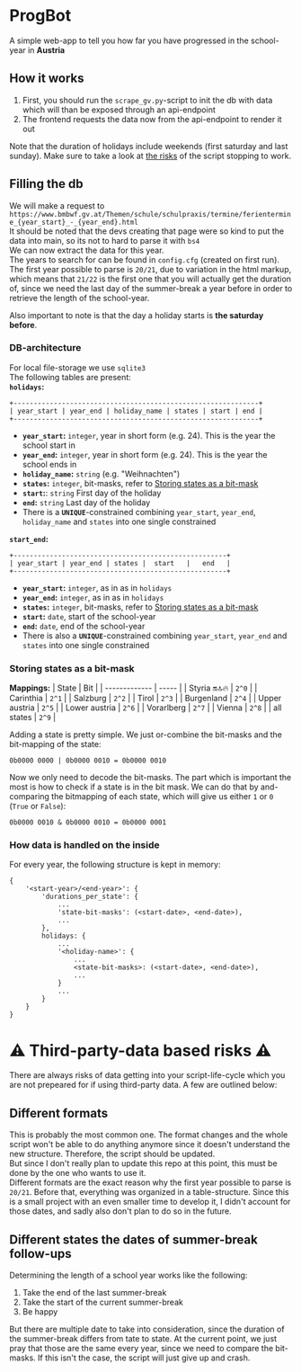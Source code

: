 # ProgBot
A simple web-app to tell you how far you have progressed in the school-year in **Austria**

## How it works
1. First, you should run the `scrape_gv.py`-script to init the db with data which will than be exposed through an api-endpoint
2. The frontend requests the data now from the api-endpoint to render it out

Note that the duration of holidays include weekends (first saturday and last sunday).
Make sure to take a look at [the risks](#⚠️-third-party-data-based-risks-⚠️) of the script stopping to work. 

## Filling the db
We will make a request to `https://www.bmbwf.gv.at/Themen/schule/schulpraxis/termine/ferientermine_{year_start}_-_{year_end}.html`  
It should be noted that the devs creating that page were so kind to put the data into main, so its not to hard to parse it with `bs4`  
We can now extract the data for this year.  
The years to search for can be found in `config.cfg` (created on first run).
The first year possible to parse is `20/21`, due to variation in the html markup, which means that `21/22` is the first one that you will actually get the duration of, since we need the last day of the summer-break a year before in order to retrieve the length of the school-year.
  
Also important to note is that the day a holiday starts is **the saturday before**.

### DB-architecture
For local file-storage we use `sqlite3`  
The following tables are present:  
**`holidays`:**
```
+-------------------------------------------------------------+
| year_start | year_end | holiday_name | states | start | end |
+-------------------------------------------------------------+
```
- **`year_start`:** `integer`, year in short form (e.g. 24). This is the year the school start in
- **`year_end`:** `integer`, year in short form (e.g. 24). This is the year the school ends in
- **`holiday_name`:** `string` (e.g. "Weihnachten")
- **`states`:** `integer`, bit-masks, refer to [Storing states as a bit-mask](#storing-states-as-a-bit-mask)
- **`start`:**: `string` First day of the holiday
- **`end`:** `string` Last day of the holiday
- There is a **`UNIQUE`**-constrained combining `year_start`, `year_end`, `holiday_name` and `states` into one single constrained

**`start_end`:**
```
+-----------------------------------------------------+
| year_start | year_end | states |  start   |   end   |
+-----------------------------------------------------+
```
- **`year_start`:** `integer`, as in as in `holidays`
- **`year_end`:** `integer`, as in as in `holidays`
- **`states`:** `integer`, bit-masks, refer to [Storing states as a bit-mask](#storing-states-as-a-bit-mask)
- **`start`:** `date`, start of the school-year
- **`end`:** `date`, end of the school-year
- There is also a **`UNIQUE`**-constrained combining `year_start`, `year_end` and `states` into one single constrained

### Storing states as a bit-mask
**Mappings:**
| State         | Bit   |
| ------------- | ----- |
| Styria 🔛🔝🔥    | `2^0` |
| Carinthia     | `2^1` |
| Salzburg      | `2^2` |
| Tirol         | `2^3` |
| Burgenland    | `2^4` |
| Upper austria | `2^5` |
| Lower austria | `2^6` |
| Vorarlberg    | `2^7` |
| Vienna        | `2^8` |
| all states    | `2^9` |

Adding a state is pretty simple.
We just or-combine the bit-masks and the bit-mapping of the state:
```
0b0000 0000 | 0b0000 0010 = 0b0000 0010
```

Now we only need to decode the bit-masks. The part which is important the most is how to check if a state is in the bit mask. We can do that by and-comparing the bitmapping of each state, which will give us either `1` or `0` (`True` or `False`):
```
0b0000 0010 & 0b0000 0010 = 0b0000 0001
```

### How data is handled on the inside
For every year, the following structure is kept in memory:
```
{
    '<start-year>/<end-year>': {
        'durations_per_state': {
            ...
            'state-bit-masks': (<start-date>, <end-date>),
            ...
        },
        holidays: {
            ...
            '<holiday-name>': {
                ...
                <state-bit-masks>: (<start-date>, <end-date>),
                ...
            }
            ...
        }
    }
}
```

# ⚠️ Third-party-data based risks ⚠️
There are always risks of data getting into your script-life-cycle which you are not prepeared for if using third-party data. A few are outlined below:
## Different formats
This is probably the most common one. The format changes and the whole script won't be able to do anything anymore since it doesn't understand the new structure. 
Therefore, the script should be updated.  
But since I don't really plan to update this repo at this point, this must be done by the one who wants to use it.  
Different formats are the exact reason why the first year possible to parse is `20/21`. Before that, everything was organized in a table-structure. Since this is a small
project with an even smaller time to develop it, I didn't account for those dates, and sadly also don't plan to do so in the future.

## Different states the dates of summer-break follow-ups
Determining the length of a school year works like the following:
1. Take the end of the last summer-break
2. Take the start of the current summer-break
3. Be happy

But there are multiple date to take into consideration, since the duration of the summer-break differs from tate to state. At the current point, we just pray that those are the same every year, since we need to compare the bit-masks. If this isn't the case, the script will just give up and crash.
